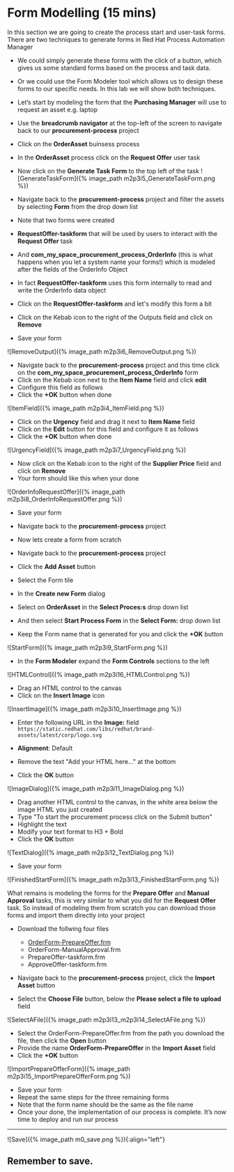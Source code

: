 # Form Modelling (15 mins)

In this section we are going to create the process start and user-task forms. There are two techniques to generate forms in Red Hat Process Automation Manager
- We could simply generate these forms with the click of a button, which gives us some standard forms based on the process and task data.
- Or we could use the Form Modeler tool which allows us to design these forms to our specific needs.
In this lab we will show both techniques. 

- Let’s start by modeling the form that the **Purchasing Manager** will use to request an asset e.g. laptop

- Use the **breadcrumb navigator** at the top-left of the screen to navigate back to our **procurement-process** project
- Click on the **OrderAsset** buinsess process
- In the **OrderAsset** process click on the **Request Offer** user task
- Now click on the **Generate Task Form** to the top left of the task
![GenerateTaskForm]({% image_path m2p3i5_GenerateTaskForm.png %})
- Navigate back to the **procurement-process** project and filter the assets by selecting **Form** from the drop down list
- Note that two forms were created 
- **RequestOffer-taskform** that will be used by users to interact with the **Request Offer** task
- And **com_my_space_procurement_process_OrderInfo** (this is what happens when you let a system name your forms!) which is modeled after the fields of the OrderInfo Object
- In fact **RequestOffer-taskform** uses this form internally to read and write the OrderInfo data object
- Click on the **RequestOffer-taskform** and let's modify this form a bit
- Click on the Kebab icon to the right of the Outputs field and click on **Remove**
- Save your form

![RemoveOutput]({% image_path m2p3i6_RemoveOutput.png %})

- Navigate back to the **procurement-process** project and this time click on the **com_my_space_procurement_process_OrderInfo** form
- Click on the Kebab icon next to the **Item Name** field and click **edit**
- Configure this field as follows
- Click the **+OK** button when done

![ItemField]({% image_path m2p3i4_ItemField.png %})

- Click on the **Urgency** field and drag it next to **Item Name** field
- Click on the **Edit** button for this field and configure it as follows
- Click the **+OK** button when done

![UrgencyField]({% image_path m2p3i7_UrgencyField.png %})

- Now click on the Kebab icon to the right of the **Supplier Price** field and click on **Remove**
- Your form should like this when your done

![OrderInfoRequestOffer]({% image_path m2p3i8_OrderInfoRequestOffer.png %})

- Save your form 
- Navigate back to the **procurement-process** project 

- Now lets create a form from scratch
- Navigate back to the **procurement-process** project
- Click the **Add Asset** button
- Select the Form tile
- In the **Create new Form** dialog
- Select on **OrderAsset** in the **Select Proces:s** drop down list
- And then select **Start Process Form** in the **Select Form:** drop down list
- Keep the Form name that is generated for you and click the **+OK** button

![StartForm]({% image_path m2p3i9_StartForm.png %})
- In the **Form Modeler** expand the **Form Controls** sections to the left

![HTMLControl]({% image_path m2p3i16_HTMLControl.png %})

- Drag an HTML control to the canvas
- Click on the **Insert Image** icon

![InsertImage]({% image_path m2p3i10_InsertImage.png %})
- Enter the following URL in the **Image:** field
`https://static.redhat.com/libs/redhat/brand-assets/latest/corp/logo.svg`

- **Alignment**: Default 
- Remove the text "Add your HTML here..." at the bottom
- Click the **OK** button

![ImageDialog]({% image_path m2p3i11_ImageDialog.png %})

- Drag another HTML control to the canvas, in the white area below the image HTML you just created
- Type "To start the procurement process click on the Submit button"
- Highlight the text
- Modify your text format to H3 + Bold 
- Click the **OK** button

![TextDialog]({% image_path m2p3i12_TextDialog.png %})

- Save your form

![FinishedStartForm]({% image_path m2p3i13_FinishedStartForm.png %})

What remains is modeling the forms for the **Prepare Offer** and **Manual Approval** tasks, this is very similar to what you did for the **Request Offer** task. So instead of modeling them from scratch you can download those forms and import them directly into your project

- Download the follwing four files
    - [OrderForm-PrepareOffer.frm](https://drive.google.com/file/d/1fWDsDTSobHVtRiZsW5cVCnGRhqA3xmuF/view?usp=sharing) 
    - OrderForm-ManualApproval.frm
    - PrepareOffer-taskform.frm
    - ApproveOffer-taskform.frm

- Navigate back to the **procurement-process** project, click the **Import Asset** button
- Select the **Choose File** button, below the **Please select a file to upload** field

![SelectAFile]({% image_path m2p3i13_m2p3i14_SelectAFile.png %})

- Select the OrderForm-PrepareOffer.frm from the path you download the file, then click the **Open** button
- Provide the name **OrderForm-PrepareOffer** in the **Import Asset** field
- Click the **+OK** button

![ImportPrepareOfferForm]({% image_path m2p3i15_ImportPrepareOfferForm.png %})

- Save your form
- Repeat the same steps for the three remaining forms
- Note that the form name should be the same as the file name
- Once your done, the implementation of our process is complete. It’s now time to deploy and run our process

---
![Save]({% image_path m0_save.png %}){:align="left"}

Remember to save.
---













